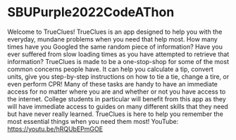 # SBUPurple2022CodeAThon
Welcome to TrueClues! TrueClues is an app designed to help you with the everyday, mundane problems when you need that help most. How many times have you Googled the same random piece of information? Have you ever suffered from slow loading times as you have attempted to retrieve that information? TrueClues is made to be a one-stop-shop for some of the most common concerns people have. It can help you calculate a tip, convert units, give you step-by-step instructions on how to tie a tie, change a tire, or even perform CPR! Many of these tasks are handy to have an immediate access for no matter where you are and whether or not you have access to the internet. College students in particular will benefit from this app as they will have immediate access to guides on many different skills that they need but have never really learned. TrueClues is here to help you remember the most essential things when you need them most! 
YouTube: https://youtu.be/hRQUbEPmGOE
